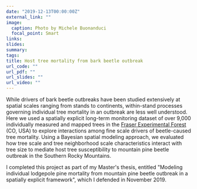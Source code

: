 ```yaml
---
date: "2019-12-13T00:00:00Z"
external_link: ""
image:
  caption: Photo by Michele Buonanduci
  focal_point: Smart
links:
slides: 
summary: 
tags:
title: Host tree mortality from bark beetle outbreak
url_code: ""
url_pdf: ""
url_slides: ""
url_video: ""
---
```


While drivers of bark beetle outbreaks have been studied extensively at spatial scales ranging from stands to continents, within-stand processes governing individual tree mortality in an outbreak are less well understood. Here we used a spatially explicit long-term monitoring dataset of over 9,000 individually measured and mapped trees in the [Fraser Experimental Forest](https://www.fs.usda.gov/rmrs/experimental-forests-and-ranges/fraser-experimental-forest) (CO, USA) to explore interactions among fine scale drivers of beetle-caused tree mortality. Using a Bayesian spatial modeling approach, we evaluated how tree scale and tree neighborhood scale characteristics interact with tree size to mediate host tree susceptibility to mountain pine beetle outbreak in the Southern Rocky Mountains. 

I completed this project as part of my Master's thesis, entitled "Modeling individual lodgepole pine mortality from mountain pine beetle outbreak in a spatially explicit framework", which I defended in November 2019.